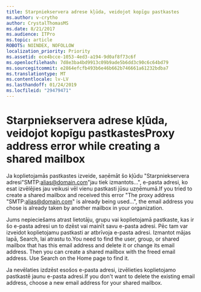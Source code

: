 ```yaml
---
title: Starpniekservera adrese kļūda, veidojot kopīgu pastkastes
ms.author: v-crytho
author: CrystalThomasMS
ms.date: 8/21/2017
ms.audience: ITPro
ms.topic: article
ROBOTS: NOINDEX, NOFOLLOW
localization_priority: Priority
ms.assetid: ece4bcce-1053-4ed3-a194-9d0af8f73c6f
ms.openlocfilehash: 7d8e3ba4bd9913c09b9ade5b6dd3c90c6c64bd79
ms.sourcegitcommit: e2864efcfb493b6e46b662b746661a61232bdba7
ms.translationtype: MT
ms.contentlocale: lv-LV
ms.lasthandoff: 01/24/2019
ms.locfileid: "29479471"
---
```

# <a name="proxy-address-error-while-creating-a-shared-mailbox"></a><span data-ttu-id="ce29b-102">Starpniekservera adrese kļūda, veidojot kopīgu pastkastes</span><span class="sxs-lookup"><span data-stu-id="ce29b-102">Proxy address error while creating a shared mailbox</span></span>

<span data-ttu-id="ce29b-103">Ja koplietojamās pastkastes izveide, saņēmāt šo kļūdu "Starpniekservera adresi"SMTP:alias@domain.com"jau tiek izmantots...", e-pasta adresi, ko esat izvēlējies jau veikusi vēl vienu pastkasti jūsu uzņēmumā.</span><span class="sxs-lookup"><span data-stu-id="ce29b-103">If you tried to create a shared mailbox and received this error "The proxy address "SMTP:alias@domain.com" is already being used…", the email address you chose is already taken by another mailbox in your organization.</span></span>
  
<span data-ttu-id="ce29b-p101">Jums nepieciešams atrast lietotāju, grupu vai koplietojamā pastkaste, kas ir šo e-pasta adresi un to dzēst vai mainīt savu e-pasta adresi. Pēc tam var izveidot koplietojamu pastkasti ar atbrīvoja e-pasta adresi. Izmantot mājas lapā, Search, lai atrastu to.</span><span class="sxs-lookup"><span data-stu-id="ce29b-p101">You need to find the user, group, or shared mailbox that has this email address and delete it or change its email address. Then you can create a shared mailbox with the freed email address. Use Search on the Home page to find it.</span></span>
  
<span data-ttu-id="ce29b-107">Ja nevēlaties izdzēst esošos e-pasta adresi, izvēlieties koplietojamo pastkastē jaunu e-pasta adresi.</span><span class="sxs-lookup"><span data-stu-id="ce29b-107">If you don't want to delete the existing email address, choose a new email address for your shared mailbox.</span></span>
  

